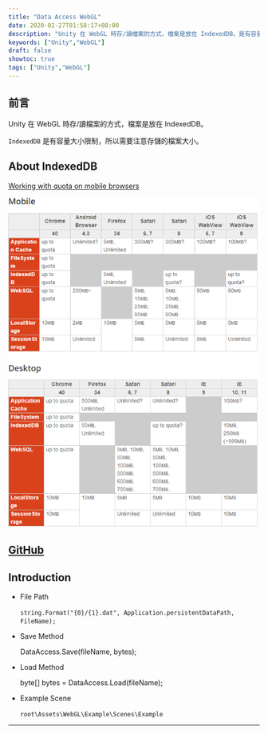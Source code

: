 ```yaml
---
title: "Data Access WebGL"
date: 2020-02-27T01:58:17+08:00
description: "Unity 在 WebGL 時存/讀檔案的方式，檔案是放在 IndexedDB。是有容量大小限制，所以需要注意存儲的檔案大小。"
keywords: ["Unity","WebGL"]
draft: false
showtoc: true
tags: ["Unity","WebGL"]
---
```


## 前言

Unity 在 WebGL 時存/讀檔案的方式，檔案是放在 IndexedDB。

`IndexedDB` 是有容量大小限制，所以需要注意存儲的檔案大小。

## About IndexedDB

[Working with quota on mobile browsers]

![img_1]

## [GitHub](https://github.com/Wenrong274/DataAccessWebGL)

## Introduction

* File Path

    `string.Format("{0}/{1}.dat", Application.persistentDataPath, FileName);`

* Save Method

    DataAccess.Save(fileName, bytes);

* Load Method

    byte[] bytes = DataAccess.Load(fileName);

* Example Scene

    `root\Assets\WebGL\Example\Scenes\Example`

______________________________________________________________________

[img_1]: https://raw.githubusercontent.com/Wenrong274/DataAccessWebGL/master/doc/img/1.png
[Working with quota on mobile browsers]:https://www.html5rocks.com/en/tutorials/offline/quota-research/
